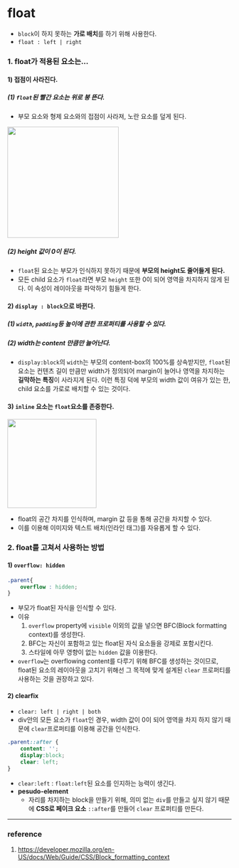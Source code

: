 # float

- `block`이 하지 못하는 **가로 배치**를 하기 위해 사용한다.
- `float : left | right`

### 1. float가 적용된 요소는...

#### 1) 접점이 사라진다.

##### (1) `float`된 빨간 요소는 위로 붕 뜬다.
- 부모 요소와 형제 요소와의 접점이 사라져, 노란 요소를 덮게 된다.
<img src="https://user-images.githubusercontent.com/76730867/144777785-79d07824-8980-470f-88a7-b1eaa9c8d8b7.PNG" width="250px">

##### (2) height 값이 0이 된다.
- `float`된 요소는 부모가 인식하지 못하기 때문에 **부모의 height도 줄어들게 된다.**
- 모든 child 요소가 `float`라면 부모 `height` 또한 0이 되어 영역을 차지하지 않게 된다. 이 속성이 레이아웃을 파악하기 힘들게 한다.

#### 2) `display : block`으로 바뀐다.

##### (1) `width`, `padding`등 높이에 관한 프로퍼티를 사용할 수 있다.
##### (2) width는 content 만큼만 늘어난다.
- `display:block`의 `width`는 부모의 content-box의 100%를 상속받지만, `float`된 요소는 컨텐츠 길이 만큼만 width가 정의되어 margin이 늘어나 영역을 차지하는 **길막하는 특징**이 사라지게 된다. 이런 특징 덕에 부모의 width 값이 여유가 있는 한, child 요소를 가로로 배치할 수 있는 것이다.


#### 3) `inline` 요소는 `float`요소를 존중한다.

<img src="https://user-images.githubusercontent.com/76730867/144802110-1d2df964-12af-4273-8d0c-67c60c310d12.png" width="200px">

- float의 공간 차지를 인식하며, margin 값 등을 통해 공간을 차지할 수 있다.
- 이를 이용해 이미지와 텍스트 배치(인라인 태그)를 자유롭게 할 수 있다.


### 2. float를 고쳐서 사용하는 방법

#### 1) `overflow: hidden`
```css
.parent{
    overflow : hidden;
}
```
- 부모가 float된 자식을 인식할 수 있다.
- 이유
  1) `overflow` property에 `visible` 이외의 값을 넣으면 BFC(Block formatting context)를 생성한다.
  2) BFC는 자신이 포함하고 있는 float된 자식 요소들을 강제로 포함시킨다.
  3) 스타일에 아무 영향이 없는 `hidden` 값을 이용한다.
- `overflow`는 overflowing content를 다루기 위해 BFC를 생성하는 것이므로, float된 요소의 레이아웃을 고치기 위해선 그 목적에 맞게 설계된 `clear` 프로퍼티를 사용하는 것을 권장하고 있다.

#### 2) clearfix
- `clear: left | right | both`
- div안의 모든 요소가 `float`인 경우, width 값이 0이 되어 영역을 차지 하지 않기 때문에 `clear`프로퍼티를 이용해 공간을 인식한다.
```css
.parent::after {
    content: '';
    display:block;
    clear: left;
}
```
- `clear:left` : `float:left`된 요소를 인지하는 능력이 생긴다.
- **pesudo-element**
  - 자리를 차지하는 block을 만들기 위해, 의미 없는 `div`를 만들고 싶지 않기 때문에 **CSS로 페이크 요소** `::after`를 만들어 `clear` 프로퍼티를 만든다.


---
### reference
1) https://developer.mozilla.org/en-US/docs/Web/Guide/CSS/Block_formatting_context